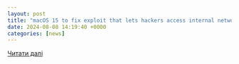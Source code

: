 ```yaml
---
layout: post
title: "macOS 15 to fix exploit that lets hackers access internal networks"
date: 2024-08-08 14:19:40 +0000
categories: [news]
---
```


[Читати далі](https://9to5mac.com/2024/08/07/macos-sequoia-to-fix-exploit-that-lets-hackers-access-internal-networks/)
